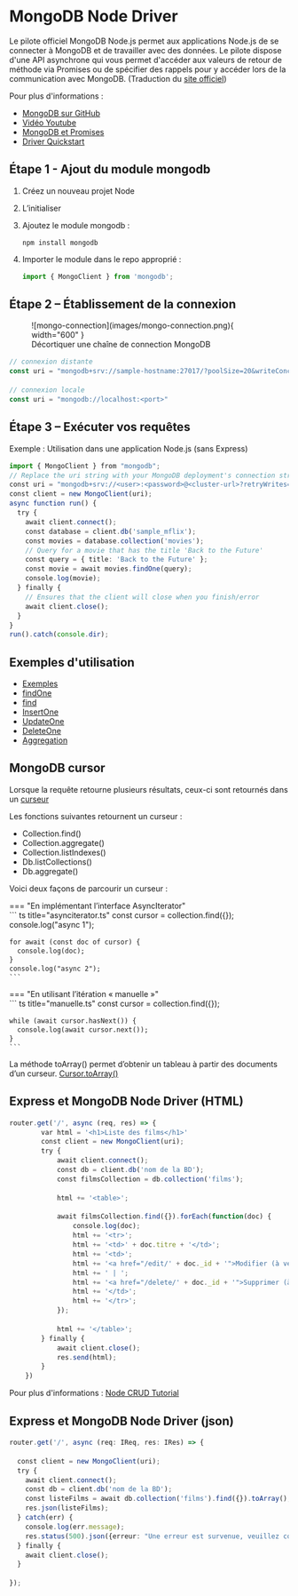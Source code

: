 # MongoDB Node Driver  

Le pilote officiel MongoDB Node.js permet aux applications Node.js de se connecter à MongoDB et de travailler avec des données. Le pilote dispose d'une API asynchrone qui vous permet d'accéder aux valeurs de retour de méthode via Promises ou de spécifier des rappels pour y accéder lors de la communication avec MongoDB. (Traduction du [site officiel](https://docs.mongodb.com/drivers/node/current/))  

Pour plus d'informations :  

- [MongoDB sur GitHub](https://mongodb.github.io/node-mongodb-native/4.0/)  
- [Vidéo Youtube](https://www.youtube.com/watch?v=R4AEyKehpss)  
- [MongoDB et Promises](https://www.mongodb.com/docs/drivers/node/current/fundamentals/promises/)  
- [Driver Quickstart](https://www.mongodb.com/docs/drivers/node/current/quick-start/)  


## Étape 1 - Ajout du module mongodb  

1. Créez un nouveau projet Node  
2. L’initialiser  
3. Ajoutez le module mongodb :  

    ``` nodejsrepl title="console"
    npm install mongodb
    ```

4.  Importer le module dans le repo approprié : 

    ``` ts title="repo.ts"
    import { MongoClient } from 'mongodb';
    ```


## Étape 2 – Établissement de la connexion  

<figure markdown>
  ![mongo-connection](images/mongo-connection.png){ width="600" }
  <figcaption>Décortiquer une chaîne de connection MongoDB</figcaption>
</figure>

``` ts title="mongodb.ts"
// connexion distante
const uri = "mongodb+srv://sample-hostname:27017/?poolSize=20&writeConcern=majority";

// connexion locale
const uri = "mongodb://localhost:<port>"
```

## Étape 3 – Exécuter vos requêtes  

Exemple : Utilisation dans une application Node.js (sans Express)  

``` ts title="connexion.ts"
import { MongoClient } from "mongodb";
// Replace the uri string with your MongoDB deployment's connection string.
const uri = "mongodb+srv://<user>:<password>@<cluster-url>?retryWrites=true&writeConcern=majority";
const client = new MongoClient(uri);
async function run() {
  try {
    await client.connect();
    const database = client.db('sample_mflix');
    const movies = database.collection('movies');
    // Query for a movie that has the title 'Back to the Future'
    const query = { title: 'Back to the Future' };
    const movie = await movies.findOne(query);
    console.log(movie);
  } finally {
    // Ensures that the client will close when you finish/error
    await client.close();
  }
}
run().catch(console.dir);

```

## Exemples d'utilisation  

- [Exemples](https://docs.mongodb.com/drivers/node/current/usage-examples/)  
- [findOne](https://docs.mongodb.com/drivers/node/current/usage-examples/findOne/)  
- [find](https://docs.mongodb.com/drivers/node/current/usage-examples/find/)  
- [InsertOne](https://docs.mongodb.com/drivers/node/current/usage-examples/insertOne/)  
- [UpdateOne](https://docs.mongodb.com/drivers/node/current/usage-examples/updateOne/)  
- [DeleteOne](https://docs.mongodb.com/drivers/node/current/usage-examples/deleteOne/)  
- [Aggregation](https://docs.mongodb.com/drivers/node/current/fundamentals/aggregation/)  

## MongoDB cursor  

Lorsque la requête retourne plusieurs résultats, ceux-ci sont retournés dans un [curseur](https://docs.mongodb.com/drivers/node/fundamentals/crud/read-operations/cursor/)  

Les fonctions suivantes retournent un curseur :   

- Collection.find()	
- Collection.aggregate()	
- Collection.listIndexes()
- Db.listCollections()	 
- Db.aggregate()  
  
Voici deux façons de parcourir un curseur :   

=== "En implémentant l’interface AsyncIterator"  
    ``` ts title="asynciterator.ts"
    const cursor = collection.find({});
    console.log("async 1");

    for await (const doc of cursor) {
      console.log(doc);
    }
    console.log("async 2");
    ```
=== "En utilisant l’itération « manuelle »"  
    ``` ts title="manuelle.ts"
    const cursor = collection.find({});

    while (await cursor.hasNext()) {
      console.log(await cursor.next());
    }
    ```

La méthode toArray() permet d’obtenir un tableau à partir des documents d’un curseur. [Cursor.toArray()](https://docs.mongodb.com/manual/reference/method/cursor.toArray/)  

## Express et MongoDB Node Driver (HTML)

``` ts title="express.ts"
router.get('/', async (req, res) => {
        var html = '<h1>Liste des films</h1>'
        const client = new MongoClient(uri);
        try {
            await client.connect();
            const db = client.db('nom de la BD');
            const filmsCollection = db.collection('films');
    
            html += '<table>';   
        
            await filmsCollection.find({}).forEach(function(doc) {
                console.log(doc);
                html += '<tr>';        
                html += '<td>' + doc.titre + '</td>';           
                html += '<td>';        
                html += '<a href="/edit/' + doc._id + '">Modifier (à venir)</a>';        
                html += ' | ';        
                html += '<a href="/delete/' + doc._id + '">Supprimer (à venir)</a>';        
                html += '</td>';        
                html += '</tr>';  
            }); 
            
            html += '</table>';
        } finally {
            await client.close();
            res.send(html);
        }
    })

```

Pour plus d'informations : [Node CRUD Tutorial](https://www.mongodb.com/developer/quickstart/node-crud-tutorial/)  


## Express et MongoDB Node Driver (json)  

``` ts title="express-json.ts"
router.get('/', async (req: IReq, res: IRes) => {  
  
  const client = new MongoClient(uri);
  try {
    await client.connect();
    const db = client.db('nom de la BD');
    const listeFilms = await db.collection('films').find({}).toArray();
    res.json(listeFilms);
  } catch(err) {
    console.log(err.message);
    res.status(500).json({erreur: "Une erreur est survenue, veuillez contacter votre administrateur"})
  } finally {
    await client.close();
  }
  
});

```
